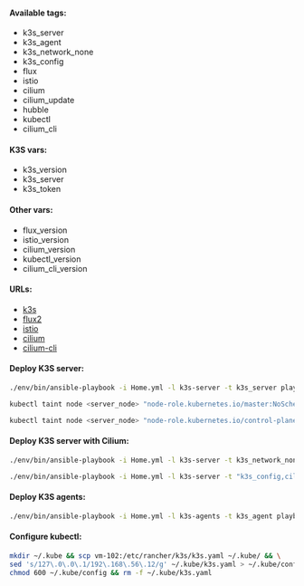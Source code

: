 #### Available tags:
- k3s_server
- k3s_agent
- k3s_network_none
- k3s_config
- flux
- istio
- cilium
- cilium_update
- hubble
- kubectl
- cilium_cli

#### K3S vars:
- k3s_version
- k3s_server
- k3s_token

#### Other vars:
- flux_version
- istio_version
- cilium_version
- kubectl_version
- cilium_cli_version

#### URLs:
- [k3s](https://github.com/k3s-io/k3s/releases)
- [flux2](https://github.com/fluxcd/flux2/releases)
- [istio](https://github.com/istio/istio/releases)
- [cilium](https://github.com/cilium/cilium/releases)
- [cilium-cli](https://github.com/cilium/cilium-cli/releases)

#### Deploy K3S server:
```bash
./env/bin/ansible-playbook -i Home.yml -l k3s-server -t k3s_server playbooks/Services.yml
```
```bash
kubectl taint node <server_node> "node-role.kubernetes.io/master:NoSchedule"
```
```bash
kubectl taint node <server_node> "node-role.kubernetes.io/control-plane:NoSchedule"
```

#### Deploy K3S server with Cilium:
```bash
./env/bin/ansible-playbook -i Home.yml -l k3s-server -t k3s_network_none playbooks/Services.yml
```
```bash
./env/bin/ansible-playbook -i Home.yml -l k3s-server -t "k3s_config,cilium" playbooks/Services.yml
```

#### Deploy K3S agents:
```bash
./env/bin/ansible-playbook -i Home.yml -l k3s-agents -t k3s_agent playbooks/Services.yml
```

#### Configure kubectl:
```bash
mkdir ~/.kube && scp vm-102:/etc/rancher/k3s/k3s.yaml ~/.kube/ && \
sed 's/127\.0\.0\.1/192\.168\.56\.12/g' ~/.kube/k3s.yaml > ~/.kube/config && \
chmod 600 ~/.kube/config && rm -f ~/.kube/k3s.yaml
```
